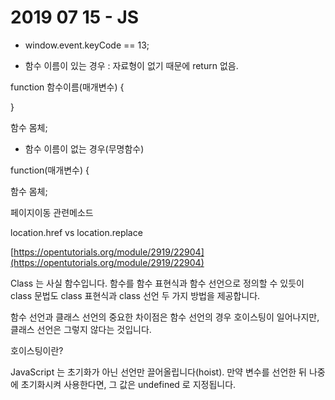 # 2019 07 15 - JS

- window.event.keyCode == 13;

- 함수 이름이 있는 경우 : 자료형이 없기 때문에 return 없음.

function 함수이름(매개변수) {

}

함수 몸체;

- 함수 이름이 없는 경우(무명함수)

function(매개변수) {

함수 몸체;

페이지이동 관련메소드

location.href vs location.replace

[https://opentutorials.org/module/2919/22904](https://opentutorials.org/module/2919/22904)

Class 는 사실 함수입니다. 함수를 함수 표현식과 함수 선언으로 정의할 수 있듯이 class 문법도 class 표현식과 class 선언 두 가지 방법을 제공합니다.

함수 선언과 클래스 선언의 중요한 차이점은 함수 선언의 경우 호이스팅이 일어나지만, 클래스 선언은 그렇지 않다는 것입니다.

호이스팅이란?

JavaScript 는 초기화가 아닌 선언만 끌어올립니다(hoist). 만약 변수를 선언한 뒤 나중에
초기화시켜 사용한다면, 그 값은 undefined 로 지정됩니다.
